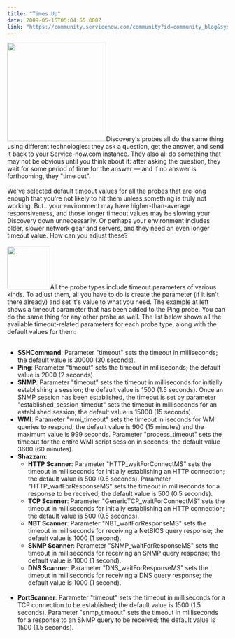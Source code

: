 ```yaml
---
title: "Times Up"
date: 2009-05-15T05:04:55.000Z
link: "https://community.servicenow.com/community?id=community_blog&sys_id=452d26e5dbd0dbc01dcaf3231f961991"
---
```

<p><img  alt="" class="jive-image" src="5a133802db5097041dcaf3231f9619d1.iix" style="width: auto; height: 226px;" />Discovery's probes all do the same thing using different technologies: they ask a question, get the answer, and send it back to your Service-now.com instance. They also all do something that may not be obvious until you think about it: after asking the question, they wait for some period of time for the answer — and if no answer is forthcoming, they "time out".<!--break --><br /><br />We've selected default timeout values for all the probes that are long enough that you're not likely to hit them unless something is truly not working. But...your environment may have higher-than-average responsiveness, and those longer timeout values may be slowing your Discovery down unnecessarily. Or perhaps your environment includes older, slower network gear and servers, and they need an even longer timeout value. How can you adjust these? <br /><br /><img  alt="" class="jive-image" src="baef8c8adb549704ed6af3231f961982.iix" style="width: auto; height: 98px;" />All the probe types include timeout parameters of various kinds. To adjust them, all you have to do is create the parameter (if it isn't there already) and set it's value to what you need. The example at left shows a timeout parameter that has been added to the Ping probe. You can do the same thing for any other probe as well. The list below shows all the available timeout-related parameters for each probe type, along with the default values for them:<br /><br /><ul><li><b>SSHCommand</b>: Parameter "timeout" sets the timeout in milliseconds; the default value is 30000 (30 seconds).</li><li><b>Ping</b>: Parameter "timeout" sets the timeout in milliseconds; the default value is 2000 (2 seconds).</li><li><b>SNMP</b>: Parameter "timeout" sets the timeout in milliseconds for initially establishing a session; the default value is 1500 (1.5 seconds). Once an SNMP session has been established, the timeout is set by parameter "established_session_timeout" sets the timeout in milliseconds for an established session; the default value is 15000 (15 seconds).</li><li><b>WMI</b>: Parameter "wmi_timeout" sets the timeout in iseconds for WMI queries to respond; the default value is 900 (15 minutes) and the maximum value is 999 seconds. Parameter "process_timeout" sets the timeout for the entire WMI script session in seconds; the default value 3600 (60 minutes).</li><li><b>Shazzam</b>:<br /><ul><li><b>HTTP Scanner</b>: Parameter "HTTP_waitForConnectMS" sets the timeout in milliseconds for initially establishing an HTTP connection; the default value is 500 (0.5 seconds). Parameter "HTTP_waitForResponseMS" sets the timeout in milliseconds for a response to be received; the default value is 500 (0.5 seconds).</li><li><b>TCP Scanner</b>: Parameter "GenericTCP_waitForConnectMS" sets the timeout in milliseconds for initially establishing an HTTP connection; the default value is 500 (0.5 seconds).</li><li><b>NBT Scanner</b>: Parameter "NBT_waitForResponseMS" sets the timeout in milliseconds for receiving a NetBIOS query response; the default value is 1000 (1 second).</li><li><b>SNMP Scanner</b>: Parameter "SNMP_waitForResponseMS" sets the timeout in milliseconds for receiving an SNMP query response; the default value is 1000 (1 second).</li><li><b>DNS Scanner</b>: Parameter "DNS_waitForResponseMS" sets the timeout in milliseconds for receiving a DNS query response; the default value is 1000 (1 second).</li></ul><br /></li><li><b>PortScanner</b>: Parameter "timeout" sets the timeout in milliseconds for a TCP connection to be established; the default value is 1500 (1.5 seconds). Parameter "snmp_timeout" sets the timeout in milliseconds for a response to an SNMP query to be received; the default value is 1500 (1.5 seconds).</li></ul></p>